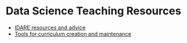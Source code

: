 # Data Science Teaching Resources

- [IDARE resources and advice](./idare_resources_and_advice.md)
- [Tools for curriculum creation and maintenance](./tools_for_curriculum_maintenance.md)

